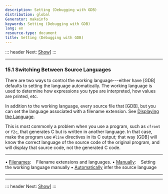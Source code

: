 ```yaml
---
description: Setting (Debugging with GDB)
distribution: global
Generator: makeinfo
keywords: Setting (Debugging with GDB)
lang: en
resource-type: document
title: Setting (Debugging with GDB)
---
```

::: header
Next: [Show](Show.html#Show)]
:::

---

### 15.1 Switching Between Source Languages

There are two ways to control the working language---either have [GDB] defaults to setting the language automatically. The working language is used to determine how expressions you type are interpreted, how values are printed, etc.

In addition to the working language, every source file that [GDB], but you can set the language associated with a filename extension. See [Displaying the Language](Show.html#Show).

This is most commonly a problem when you use a program, such as `cfront` or `f2c`, that generates C but is written in another language. In that case, make the program use `#line` directives in its C output; that way [GDB] will know the correct language of the source code of the original program, and will display that source code, not the generated C code.

---

• [Filenames](Filenames.html#Filenames):                    Filename extensions and languages.
• [Manually](Manually.html#Manually):                       Setting the working language manually
• [Automatically](Automatically.html#Automatically) infer the source language

---

---

::: header
Next: [Show](Show.html#Show)]
:::
